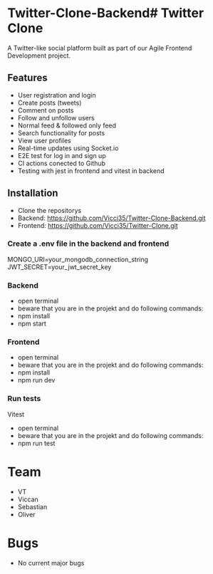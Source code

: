 # Twitter-Clone-Backend# Twitter Clone

A Twitter-like social platform built as part of our Agile Frontend Development project.

## Features

- User registration and login
- Create posts (tweets)
- Comment on posts
- Follow and unfollow users
- Normal feed & followed only feed
- Search functionality for posts
- View user profiles
- Real-time updates using Socket.io
- E2E test for log in and sign up
- CI actions conected to Github
- Testing with jest in frontend and vitest in backend

## Installation

- Clone the repositorys
- Backend: https://github.com/Vicci35/Twitter-Clone-Backend.git
- Frontend: https://github.com/Vicci35/Twitter-Clone.git

### Create a .env file in the backend and frontend

MONGO_URI=your_mongodb_connection_string
JWT_SECRET=your_jwt_secret_key


### Backend

- open terminal
- beware that you are in the projekt and do following commands:
- npm install
- npm start


### Frontend

- open terminal
- beware that you are in the projekt and do following commands:
- npm install
- npm run dev

### Run tests

Vitest
- open terminal
- beware that you are in the projekt and do following commands:
- npm run test

# Team
- VT
- Viccan
- Sebastian
- Oliver

# Bugs
- No current major bugs
